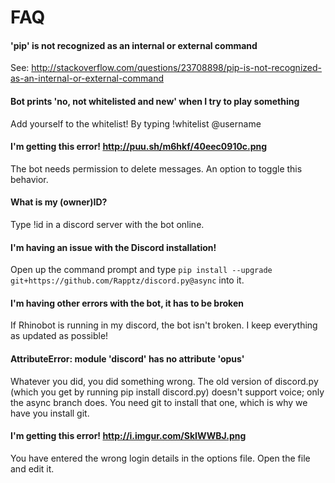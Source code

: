 # FAQ

#### 'pip' is not recognized as an internal or external command
See: http://stackoverflow.com/questions/23708898/pip-is-not-recognized-as-an-internal-or-external-command

#### Bot prints 'no, not whitelisted and new' when I try to play something
Add yourself to the whitelist! By typing !whitelist @username

#### I'm getting this error! http://puu.sh/m6hkf/40eec0910c.png
The bot needs permission to delete messages. An option to toggle this behavior.

#### What is my (owner)ID?
Type !id in a discord server with the bot online.

#### I'm having an issue with the Discord installation!
Open up the command prompt and type `pip install --upgrade git+https://github.com/Rapptz/discord.py@async` into it.

#### I'm having other errors with the bot, it has to be broken
If Rhinobot is running in my discord, the bot isn't broken. I keep everything as updated as possible!

#### AttributeError: module 'discord' has no attribute 'opus'
Whatever you did, you did something wrong.  The old version of discord.py (which you get by running pip install discord.py) doesn't support voice; only the async branch does.  You need git to install that one, which is why we have you install git.

#### I'm getting this error! http://i.imgur.com/SkIWWBJ.png
You have entered the wrong login details in the options file. Open the file and edit it.